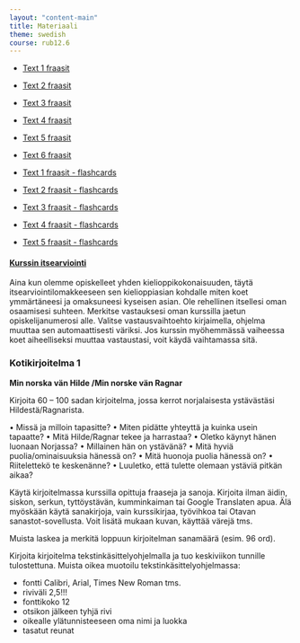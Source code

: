 ```yaml
---
layout: "content-main"
title: Materiaali
theme: swedish
course: rub12.6
---
```


- [Text 1 fraasit](/media/rub2/text1_oikeat.pdf)
- [Text 2 fraasit](/media/rub2/text2_oikeat.pdf)
- [Text 3 fraasit](/media/rub2/text3_oikeat.pdf)
- [Text 4 fraasit](/media/rub2/text4_oikeat.pdf)
- [Text 5 fraasit](/media/rub2/text5_oikeat.pdf)
- [Text 6 fraasit](/media/rub2/text6_oikeat.pdf)

- [Text 1 fraasit - flashcards](https://quizlet.com/_33g3j2)
- [Text 2 fraasit - flashcards](https://quizlet.com/_33g4y8)
- [Text 3 fraasit - flashcards](https://quizlet.com/_35pfix)
- [Text 4 fraasit - flashcards](https://quizlet.com/_36t5tf)
- [Text 5 fraasit - flashcards](https://quizlet.com/_38tnv0)

#### [Kurssin itsearviointi](http://bit.ly/2lJAx13)

Aina kun olemme opiskelleet yhden kielioppikokonaisuuden, täytä itsearviointilomakkeeseen sen kielioppiasian kohdalle miten koet ymmärtäneesi ja omaksuneesi kyseisen asian. Ole rehellinen itsellesi oman osaamisesi suhteen. Merkitse vastauksesi oman kurssilla jaetun opiskelijanumerosi alle. Valitse vastausvaihtoehto kirjaimella, ohjelma muuttaa sen automaattisesti väriksi. Jos kurssin myöhemmässä vaiheessa koet aiheelliseksi muuttaa vastaustasi, voit käydä vaihtamassa sitä.


### Kotikirjoitelma 1

**Min norska vän Hilde /Min norske vän Ragnar**

Kirjoita 60 – 100 sadan kirjoitelma, jossa kerrot norjalaisesta ystävästäsi Hildestä/Ragnarista.  	    

•	Missä ja milloin tapasitte?
•	Miten pidätte yhteyttä ja kuinka usein tapaatte?
•	Mitä Hilde/Ragnar tekee ja harrastaa?
•	Oletko käynyt hänen luonaan Norjassa?
•	Millainen hän on ystävänä?
•	Mitä hyviä puolia/ominaisuuksia hänessä on?
•	Mitä huonoja puolia hänessä on?
•	Riitelettekö te keskenänne?
•	Luuletko, että tulette olemaan ystäviä pitkän aikaa? 
 
Käytä kirjoitelmassa kurssilla opittuja fraaseja ja sanoja. Kirjoita ilman äidin, siskon, serkun, tyttöystävän, kumminkaiman tai Google Translaten apua. Älä myöskään käytä sanakirjoja, vain kurssikirjaa, työvihkoa tai Otavan sanastot-sovellusta. Voit lisätä mukaan kuvan, käyttää värejä tms.

Muista laskea ja merkitä loppuun kirjoitelman sanamäärä (esim. 96 ord).

Kirjoita kirjoitelma tekstinkäsittelyohjelmalla ja tuo keskiviikon tunnille tulostettuna.
Muista oikea muotoilu tekstinkäsittelyohjelmassa:

- fontti Calibri, Arial, Times New Roman tms.
- riviväli 2,5!!!
- fonttikoko 12
- otsikon jälkeen tyhjä rivi
- oikealle ylätunnisteeseen oma nimi ja luokka
- tasatut reunat
